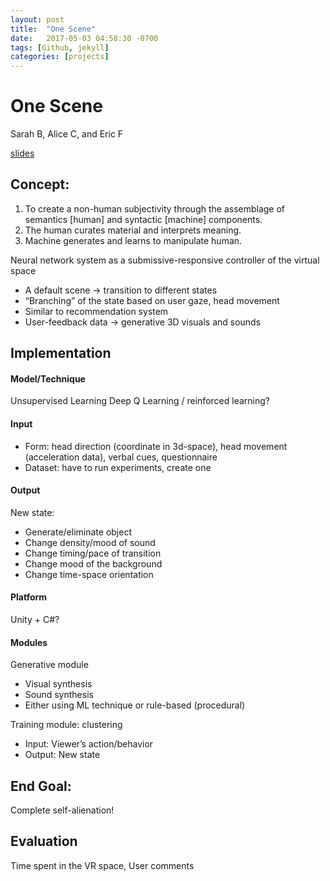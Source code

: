 ```yaml
---
layout: post
title:  "One Scene"
date:   2017-05-03 04:58:30 -0700
tags: [Github, jekyll]
categories: [projects]
---
```


# One Scene
Sarah B, Alice C, and Eric F

[slides](/findbyimage/assets/AA100-one-scene.pdf)


## Concept:
1. To create a non-human subjectivity through the assemblage of semantics [human] and syntactic [machine] components. 
2. The human curates material and interprets meaning. 
3. Machine generates and learns to manipulate human.


Neural network system as a submissive-responsive controller of the virtual space
* A default scene -> transition to different states
* “Branching” of the state based on user gaze, head movement
* Similar to recommendation system
* User-feedback data -> generative 3D visuals and sounds

## Implementation

#### Model/Technique
Unsupervised Learning
Deep Q Learning / reinforced learning?

#### Input
* Form: head direction (coordinate in 3d-space), head movement (acceleration data), verbal cues, questionnaire
* Dataset: have to run experiments, create one

#### Output
New state:
* Generate/eliminate object
* Change density/mood of sound
* Change timing/pace of transition
* Change mood of the background
* Change time-space orientation

#### Platform
Unity + C#?

#### Modules

Generative module
* Visual synthesis
* Sound synthesis
* Either using ML technique or rule-based (procedural)

Training module: clustering
* Input: Viewer’s action/behavior
* Output: New state

## End Goal:
Complete self-alienation!

## Evaluation
Time spent in the VR space,
User comments
